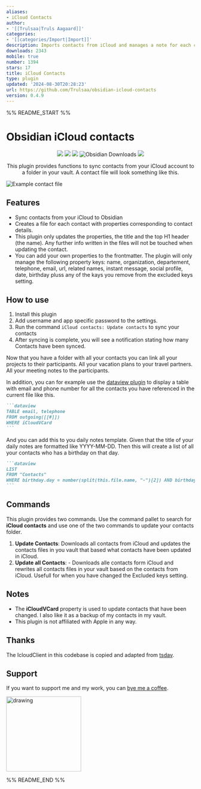```yaml
---
aliases:
- iCloud Contacts
author:
- '[[Trulsaa|Truls Aagaard]]'
categories:
- '[[categories/Import|Import]]'
description: Imports contacts from iCloud and manages a note for each contact.
downloads: 2343
mobile: true
number: 1394
stars: 17
title: iCloud Contacts
type: plugin
updated: '2024-08-30T20:28:23'
url: https://github.com/Trulsaa/obsidian-icloud-contacts
version: 0.4.9
---
```


%% README_START %%

# Obsidian iCloud contacts

<p align="center">
	<img src="https://img.shields.io/github/manifest-json/v/Trulsaa/obsidian-icloud-contacts?color=blue">
    <img src="https://img.shields.io/github/release-date/Trulsaa/obsidian-icloud-contacts">
	<img src="https://img.shields.io/github/license/Trulsaa/obsidian-icloud-contacts">
	<img src="https://img.shields.io/badge/dynamic/json?logo=obsidian&color=%238a5cf5&label=downloads&query=%24%5B%22icloud-contacts%22%5D.downloads&url=https%3A%2F%2Fraw.githubusercontent.com%2Fobsidianmd%2Fobsidian-releases%2Fmaster%2Fcommunity-plugin-stats.json" alt="Obsidian Downloads">
	<img src="https://img.shields.io/github/issues/Trulsaa/obsidian-icloud-contacts">
</p>

<p align="center">
This plugin provides functions to sync contacts from your iCloud account to a folder in your vault. A contact file will look something like this.
</p>

![Example contact file](https://raw.githubusercontent.com/Trulsaa/obsidian-icloud-contacts/HEAD/images/example_contact_file.png)

## Features

-   Sync contacts from your iCloud to Obsidian
-   Creates a file for each contact with properties corresponding to contact details.
-   This plugin only updates the properties, the title and the top H1 header (the name). Any further info written in the files will not be touched when updating the contact.
-   You can add your own properties to the frontmatter. The plugin will only manage the following property keys: name, organization, departement, telephone, email, url, related names, instant message, social profile, date, birthday pluss any of the kays you remove from the excluded keys setting.

## How to use

1. Install this plugin
2. Add username and app specific password to the settings.
3. Run the command `iCloud contacts: Update contacts` to sync your contacts
4. After syncing is complete, you will see a notification stating how many Contacts have been synced.

Now that you have a folder with all your contacts you can link all your projects to their participants. All your vacation plans to your travel partners. All your meeting notes to the participants.

In addition, you can for example use the [dataview plugin](https://blacksmithgu.github.io/obsidian-dataview/) to display a table with email and phone number for all the contacts you have referenced in the current file like this.

````markdown
```dataview
TABLE email, telephone
FROM outgoing([[#]])
WHERE iCloudVCard
```
````

And you can add this to you daily notes template. Given that the title of your daily notes are formatted like YYYY-MM-DD. Then this will create a list of all your contacts who has a birthday on that day.

````markdown
```dataview
LIST
FROM "Contacts"
WHERE birthday.day = number(split(this.file.name, "-")[2]) AND birthday.month = number(split(this.file.name, "-")[1])
```
````

## Commands

This plugin provides two commands. Use the command pallet to search for **iCloud contacts** and use one of the two commands to update your contacts folder.

1. **Update Contacts**: Downloads all contacts from iCloud and updates the contacts files in you vault that based what contacts have been updated in iCloud.
2. **Update all Contacts**: - Downloads alle contacts form iCloud and rewrites all contacts files in your vault based on the contacts from iCloud. Usefull for when you have changed the Excluded keys setting.

## Notes

-   The **iCloudVCard** property is used to update contacts that have been changed. I also like it as a backup of my contacts in my vault.
-   This plugin is not affiliated with Apple in any way.

## Thanks

The IcloudClient in this codebase is copied and adapted from [tsdav](https://github.com/natelindev/tsdav).

## Support

If you want to support me and my work, you can [bye me a coffee](https://www.buymeacoffee.com/truls).

<img src="https://raw.githubusercontent.com/Trulsaa/obsidian-icloud-contacts/HEAD/images/bmc_qr.png" alt="drawing" width="200"/>


%% README_END %%